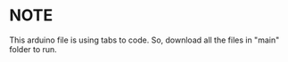 # NOTE
This arduino file is using tabs to code. So, download all the files in "main" folder to run.
